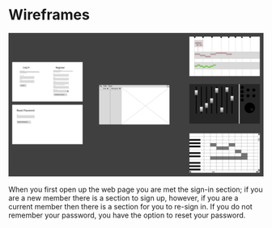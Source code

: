 # Wireframes
![](Wireframes_DAWdle.png)

When you first open up the web page you are met the sign-in section; if you are a new member there is a section to sign up, however, if you are a current member then there is a section for you to re-sign in. If you do not remember your password, you have the option to reset your password.
